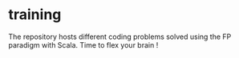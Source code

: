 # training
The repository hosts different coding problems solved using the FP paradigm with Scala.
Time to flex your brain !
